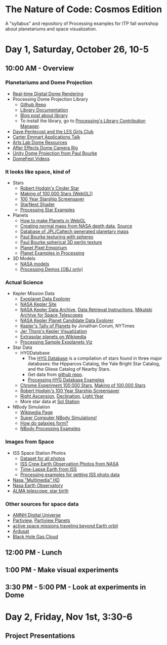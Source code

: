The Nature of Code: Cosmos Edition
==================================

A "syllabus" and repository of Processing examples for ITP fall workshop about planetariums and space visualization.

# Day 1, Saturday, October 26, 10-5

## 10:00 AM - Overview

### Planetariums and Dome Projection
* [Real-time Digital Dome Rendering](http://csc.lsu.edu/~kooima/articles/realtimedome/index.html)
* Processing Dome Projection Library
    * [Github Repo](https://github.com/codeanticode/planetarium)
    * [Library Documentation](http://interfaze.info/libraries/planetarium/)
    * [Blog post about library](http://codeanticode.wordpress.com/2013/09/06/dome-projection/)
    * To install the library, go to [Processing's Library Contribution Manager](http://wiki.processing.org/w/How_to_Install_a_Contributed_Library).
* [Dave Pentecost and the LES Girls Club](http://www.domebase.org/)
* [Carter Emmart Applications Talk](https://vimeo.com/74415426)
* [Arts Lab Dome Resources](http://artslab.unm.edu/resources)
* [After Effects Dome Camera Rig](http://artslab.unm.edu/3086/after-effects-camera-rig)
* [Unity Dome Projection from Paul Bourke](http://paulbourke.net/dome/UnityiDome/)
* [DomeFest Videos](https://vimeo.com/user1007980)

### It looks like space, kind of
* Stars
    * [Robert Hodgin's Cinder Star](https://github.com/flight404/Eyeo2012/tree/master/Star)
    * [Making of 100,000 Stars (WebGL)](http://www.html5rocks.com/en/tutorials/casestudies/100000stars/)]
    * [100 Year Starship Screensaver](http://roberthodgin.com/look-up-100-year-starship-screensaver/)
    * [StarNest Shader](https://www.shadertoy.com/view/4dfGDM)
    * [Processing Star Examples]()
* Planets
    * [How to make Planets in WebGL](http://learningthreejs.com/blog/2013/09/16/how-to-make-the-earth-in-webgl/)
    * [Creating normal maps from NASA depth data](http://poniesandlight.co.uk/notes/creating_normal_maps_from_nasa_depth_data/), [Source](https://github.com/tgfrerer/normalMapper)
    * [Database of JPL/Caltech generated planetary maps](http://maps.jpl.nasa.gov/)
    * [Paul Bourke texturing with spheres](http://paulbourke.net/texture_colour/tiling/)
    * [Paul Bourke spherical 3D perlin texture](http://paulbourke.net/texture_colour/perlin/)
    * [Planet Pixel Emporium](http://planetpixelemporium.com/planets.html)
    * [Planet Examples in Processing](https://github.com/shiffman/The-Nature-of-Code-Cosmos-Edition/tree/master/planets)
* 3D Models
    * [NASA models](http://www.nasa.gov/multimedia/3d_resources/models.html)
    * [Processing Demos (OBJ only)](https://github.com/shiffman/The-Nature-of-Code-Cosmos-Edition/tree/master/3dmodels)

### Actual Science
* Kepler Mission Data
	* [Exoplanet Data Explorer](http://exoplanets.org/)
	* [NASA Kepler Site](http://kepler.nasa.gov/)
	* [NASA Kepler Data Archive](http://kepler.nasa.gov/Science/ForScientists/dataarchive/), [Data Retrieval Instructions](http://keplergo.arc.nasa.gov/DataAnalysisRetrieval.shtml), [Mikulski Archive for Space Telescopes](http://archive.stsci.edu/kepler/)
	* [NASA Kepler Planet Candidate Data Explorer](http://planetquest.jpl.nasa.gov/kepler)
	* [Kepler's Tally of Planets](http://www.nytimes.com/interactive/science/space/keplers-tally-of-planets.html) by Jonathan Corum, NYTimes
	* [Jer Thorp's Kepler Visualization](https://github.com/blprnt/Kepler-Visualization)
	* [Extrasolar planets on Wikipedia](https://en.wikipedia.org/wiki/Extrasolar_planet)
	* [Processing Sample Exoplanets Viz](https://github.com/shiffman/The-Nature-of-Code-Cosmos-Edition/tree/master/exoplanets)
* Star Data
	* HYGDatabase
	    * The [HYG Database](http://www.astronexus.com/node/34) is a compilation of stars found in three major databases: the Hipparcos Catalog, the Yale Bright Star Catalog, and the Gliese Catalog of Nearby Stars.
	    * Get data from [github repo](https://github.com/astronexus).
	    * [Processing HYG Database Examples](https://github.com/shiffman/The-Nature-of-Code-Cosmos-Edition/tree/master/stars/HYGDatabase)
	* [Chrome Experiment 100,000 Stars](http://workshop.chromeexperiments.com/stars/), [Making of 100,000 Stars](http://www.html5rocks.com/en/tutorials/casestudies/100000stars/)
	* [Robert Hodgin's 100 Year Starship Screensaver](http://roberthodgin.com/look-up-100-year-starship-screensaver/)
	* [Right Ascension](http://en.wikipedia.org/wiki/Right_ascension), [Declination](http://en.wikipedia.org/wiki/Declination), [Light Year](http://en.wikipedia.org/wiki/Light_year)
	* More star data at [Sol Station](http://www.solstation.com/)
* NBody Simulation
    * [Wikipedia Page](http://en.wikipedia.org/wiki/N-body_simulation)
    * [Super Computer NBody Simulations!](http://www.cita.utoronto.ca/~dubinski/nbody/)
    * [How do galaxies form?](http://science1.nasa.gov/astrophysics/focus-areas/what-are-galaxies/)
    * [NBody Processing Examples](https://github.com/shiffman/The-Nature-of-Code-Cosmos-Edition/tree/master/stars/nbody_demos)

### Images from Space
* ISS Space Station Photos
    * [Dataset for all photos](http://natronics.github.io/ISS-photo-locations/)
    * [ISS Crew Earth Observation Photos from NASA](http://eol.jsc.nasa.gov/Videos/CrewEarthObservationsVideos/)
    * [Time-Lapse Earth from ISS](https://vimeo.com/61487989)
    * [Processing examples for getting ISS photo data](https://github.com/shiffman/The-Nature-of-Code-Cosmos-Edition/tree/master/imaging/iss)
* [Nasa "Multimedia" HD](http://www.nasa.gov/multimedia/hd/)
* [Nasa Earth Observatory](http://earthobservatory.nasa.gov/)
* [ALMA telescope: star birth](http://www.almaobservatory.org/en/press-room/press-releases/632-alma-takes-close-look-at-drama-of-starbirth)

### Other sources for space data
* [AMNH Digital Universe](http://www.amnh.org/our-research/hayden-planetarium/digital-universe)
* [Partiview](http://www.lns.cornell.edu/~seb/partiview/), [Partiview Planets](http://www.lns.cornell.edu/~seb/partiview/planets.html)
* [active space missions traveling beyond Earth orbit](http://www.planetary.org/multimedia/space-images/charts/whats-up-in-the-solar-system-frohn.html)
* [Ardusat](http://www.kickstarter.com/projects/575960623/ardusat-your-arduino-experiment-in-space)
* [Black Hole Gas Cloud](http://www.space.com/21983-black-hole-rips-and-whips-galactic-gas-cloud-video.html)


## 12:00 PM - Lunch

## 1:00 PM - Make visual experiments

## 3:30 PM - 5:00 PM - Look at experiments in Dome

# Day 2, Friday, Nov 1st, 3:30-6

## Project Presentations
